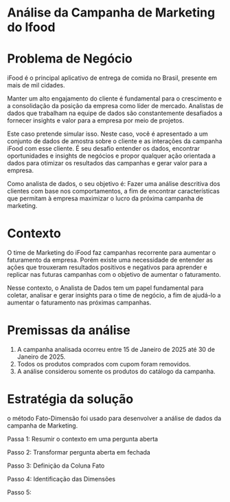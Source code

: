 # Análise da Campanha de Marketing do Ifood


# Problema de Negócio

iFood é o principal aplicativo de entrega de comida no Brasil, presente em mais de mil cidades. 

Manter um alto engajamento do cliente é fundamental para o crescimento e a consolidação da posição da empresa como líder de mercado. Analistas de dados que trabalham na equipe de dados são constantemente desafiados a fornecer insights e valor para a empresa por meio de projetos.

Este caso pretende simular isso. Neste caso, você é apresentado a um conjunto de dados de amostra sobre o cliente e as interações da campanha iFood com esse cliente. É seu desafio entender os dados, encontrar oportunidades e insights de negócios e propor qualquer ação orientada a dados para otimizar os resultados das campanhas e gerar valor para a empresa. 

Como analista de dados, o seu objetivo é:
Fazer uma análise descritiva dos clientes com base nos comportamentos, a fim de encontrar características que permitam à empresa maximizar o lucro da próxima campanha de marketing. 

# Contexto

O time de Marketing do iFood faz campanhas recorrente para aumentar o faturamento da empresa. Porém existe uma necessidade de entender as ações que trouxeram resultados positivos e negativos para aprender e replicar nas futuras campanhas com o objetivo de aumentar o faturamento.

Nesse contexto, o Analista de Dados tem um papel fundamental para coletar, analisar e gerar insights para o time de negócio, a fim de ajudá-lo a aumentar o faturamento nas próximas campanhas.

# Premissas da análise

1. A campanha analisada ocorreu entre 15 de Janeiro de 2025 até 30 de Janeiro de 2025.
2.  Todos os produtos comprados com cupom foram removidos.
3.  A análise considerou somente os produtos do catálogo da campanha.


# Estratégia da solução

o método Fato-Dimensão foi usado para desenvolver a análise de dados da campanha de Marketing.

Passa 1: Resumir o contexto em uma pergunta aberta

Passo 2: Transformar pergunta aberta em fechada

Passo 3: Definição da Coluna Fato

Passo 4: Identificação das Dimensões 

Passo 5: 
